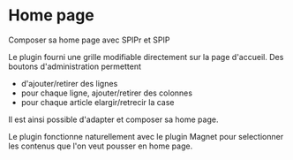 # Home page
Composer sa home page avec SPIPr et SPIP

Le plugin fourni une grille modifiable directement sur la page d'accueil.
Des boutons d'administration permettent

* d'ajouter/retirer des lignes
* pour chaque ligne, ajouter/retirer des colonnes
* pour chaque article elargir/retrecir la case

Il est ainsi possible d'adapter et composer sa home page.

Le plugin fonctionne naturellement avec le plugin Magnet pour selectionner les contenus que l'on veut pousser en home page.